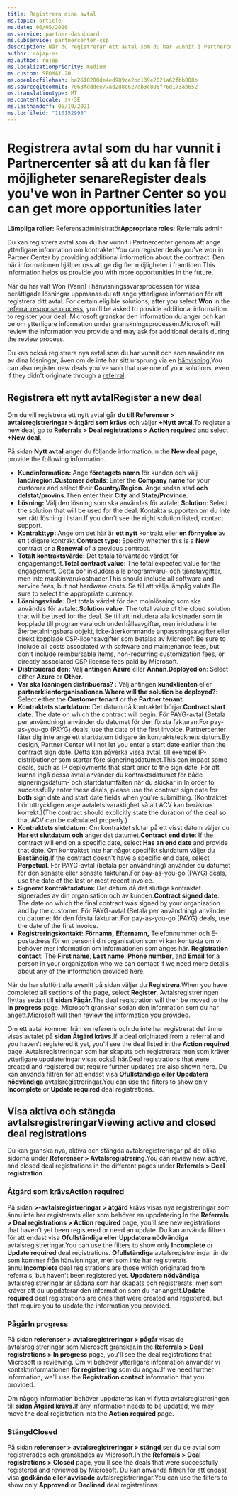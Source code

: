 ```yaml
---
title: Registrera dina avtal
ms.topic: article
ms.date: 06/05/2020
ms.service: partner-dashboard
ms.subservice: partnercenter-csp
description: När du registrerar ett avtal som du har vunnit i Partnercenter hjälper det Microsoft att ge dig fler möjligheter i framtiden.
author: rajap-ms
ms.author: rajap
ms.localizationpriority: medium
ms.custom: SEOMAY.20
ms.openlocfilehash: ba2610280de4ed989ce2bd139e2021a62fbb008b
ms.sourcegitcommit: 7063fdddee77ad2d8e627ab3c806f76d173ab652
ms.translationtype: MT
ms.contentlocale: sv-SE
ms.lasthandoff: 05/19/2021
ms.locfileid: "110152995"
---
```

# <a name="register-deals-youve-won-in-partner-center-so-you-can-get-more-opportunities-later"></a><span data-ttu-id="f5335-103">Registrera avtal som du har vunnit i Partnercenter så att du kan få fler möjligheter senare</span><span class="sxs-lookup"><span data-stu-id="f5335-103">Register deals you've won in Partner Center so you can get more opportunities later</span></span>

<span data-ttu-id="f5335-104">**Lämpliga roller:** Referensadministratör</span><span class="sxs-lookup"><span data-stu-id="f5335-104">**Appropriate roles**: Referrals admin</span></span>

<span data-ttu-id="f5335-105">Du kan registrera avtal som du har vunnit i Partnercenter genom att ange ytterligare information om kontraktet.</span><span class="sxs-lookup"><span data-stu-id="f5335-105">You can register deals you've won in Partner Center by providing additional information about the contract.</span></span> <span data-ttu-id="f5335-106">Den här informationen hjälper oss att ge dig fler möjligheter i framtiden.</span><span class="sxs-lookup"><span data-stu-id="f5335-106">This information helps us provide you with more opportunities in the future.</span></span>

<span data-ttu-id="f5335-107">När du har valt  Won (Vann) i hänvisningssvarsprocessen för vissa berättigade lösningar uppmanas du att ange ytterligare information för att registrera ditt avtal. [](manage-leads.md)</span><span class="sxs-lookup"><span data-stu-id="f5335-107">For certain eligible solutions, after you select **Won** in the [referral response process](manage-leads.md), you'll be asked to provide additional information to register your deal.</span></span> <span data-ttu-id="f5335-108">Microsoft granskar den information du anger och kan be om ytterligare information under granskningsprocessen.</span><span class="sxs-lookup"><span data-stu-id="f5335-108">Microsoft will review the information you provide and may ask for additional details during the review process.</span></span>

<span data-ttu-id="f5335-109">Du kan också registrera nya avtal som du har vunnit och som använder en av dina lösningar, även om de inte har sitt ursprung via en [hänvisning.](referrals.md)</span><span class="sxs-lookup"><span data-stu-id="f5335-109">You can also register new deals you've won that use one of your solutions, even if they didn't originate through a [referral](referrals.md).</span></span> 

## <a name="register-a-new-deal"></a><span data-ttu-id="f5335-110">Registrera ett nytt avtal</span><span class="sxs-lookup"><span data-stu-id="f5335-110">Register a new deal</span></span>

<span data-ttu-id="f5335-111">Om du vill registrera ett nytt avtal går **du till Referenser > avtalsregistreringar > åtgärd som krävs** och väljer **+Nytt avtal**.</span><span class="sxs-lookup"><span data-stu-id="f5335-111">To register a new deal, go to **Referrals > Deal registrations > Action required** and select **+New deal**.</span></span>

<span data-ttu-id="f5335-112">På sidan **Nytt avtal** anger du följande information.</span><span class="sxs-lookup"><span data-stu-id="f5335-112">In the **New deal** page, provide the following information.</span></span>

- <span data-ttu-id="f5335-113">**Kundinformation:** Ange **företagets namn** för kunden och välj **land/region.**</span><span class="sxs-lookup"><span data-stu-id="f5335-113">**Customer details**: Enter the **Company name** for your customer and select their **Country/Region**.</span></span> <span data-ttu-id="f5335-114">Ange sedan stad **och** **delstat/provins.**</span><span class="sxs-lookup"><span data-stu-id="f5335-114">Then enter their **City** and **State/Province**.</span></span>
- <span data-ttu-id="f5335-115">**Lösning:** Välj den lösning som ska användas för avtalet.</span><span class="sxs-lookup"><span data-stu-id="f5335-115">**Solution**: Select the solution that will be used for the deal.</span></span> <span data-ttu-id="f5335-116">Kontakta supporten om du inte ser rätt lösning i listan.</span><span class="sxs-lookup"><span data-stu-id="f5335-116">If you don't see the right solution listed, contact support.</span></span>
- <span data-ttu-id="f5335-117">**Kontrakttyp:** Ange om det här är **ett nytt** kontrakt eller **en förnyelse** av ett tidigare kontrakt.</span><span class="sxs-lookup"><span data-stu-id="f5335-117">**Contract type**: Specify whether this is a **New** contract or a **Renewal** of a previous contract.</span></span>
- <span data-ttu-id="f5335-118">**Totalt kontraktsvärde:** Det totala förväntade värdet för engagemanget.</span><span class="sxs-lookup"><span data-stu-id="f5335-118">**Total contract value**: The total expected value for the engagement.</span></span> <span data-ttu-id="f5335-119">Detta bör inkludera alla programvaru- och tjänstavgifter, men inte maskinvarukostnader.</span><span class="sxs-lookup"><span data-stu-id="f5335-119">This should include all software and service fees, but not hardware costs.</span></span> <span data-ttu-id="f5335-120">Se till att välja lämplig valuta.</span><span class="sxs-lookup"><span data-stu-id="f5335-120">Be sure to select the appropriate currency.</span></span>
- <span data-ttu-id="f5335-121">**Lösningsvärde:** Det totala värdet för den molnlösning som ska användas för avtalet.</span><span class="sxs-lookup"><span data-stu-id="f5335-121">**Solution value**: The total value of the cloud solution that will be used for the deal.</span></span> <span data-ttu-id="f5335-122">Se till att inkludera alla kostnader som är kopplade till programvara och underhållsavgifter, men inkludera inte återbetalningsbara objekt, icke-återkommande anpassningsavgifter eller direkt kopplade CSP-licensavgifter som betalas av Microsoft.</span><span class="sxs-lookup"><span data-stu-id="f5335-122">Be sure to include all costs associated with software and maintenance fees, but don't include reimbursable items, non-recurring customization fees, or directly associated CSP license fees paid by Microsoft.</span></span>
- <span data-ttu-id="f5335-123">**Distribuerad den:** Välj **antingen Azure** eller **Annan**.</span><span class="sxs-lookup"><span data-stu-id="f5335-123">**Deployed on**: Select either **Azure** or **Other**.</span></span>
- <span data-ttu-id="f5335-124">**Var ska lösningen distribueras? :** Välj antingen **kundklienten** eller **partnerklientorganisationen**.</span><span class="sxs-lookup"><span data-stu-id="f5335-124">**Where will the solution be deployed?**: Select either the **Customer tenant** or the **Partner tenant**.</span></span>
- <span data-ttu-id="f5335-125">**Kontraktets startdatum:** Det datum då kontraktet börjar.</span><span class="sxs-lookup"><span data-stu-id="f5335-125">**Contract start date**: The date on which the contract will begin.</span></span> <span data-ttu-id="f5335-126">För PAYG-avtal (Betala per användning) använder du datumet för den första fakturan.</span><span class="sxs-lookup"><span data-stu-id="f5335-126">For pay-as-you-go (PAYG) deals, use the date of the first invoice.</span></span> <span data-ttu-id="f5335-127">Partnercenter låter dig inte ange ett startdatum tidigare än kontraktstecknets datum.</span><span class="sxs-lookup"><span data-stu-id="f5335-127">By design, Partner Center will not let you enter a start date earlier than the contract sign date.</span></span> <span data-ttu-id="f5335-128">Detta kan påverka vissa avtal, till exempel IP-distributioner som startar före signeringsdatumet.</span><span class="sxs-lookup"><span data-stu-id="f5335-128">This can impact some deals, such as IP deployments that start prior to the sign date.</span></span> <span data-ttu-id="f5335-129">För att kunna ingå dessa avtal använder du  kontraktsdatumet för både signeringsdatum- och startdatumfälten när du skickar in.</span><span class="sxs-lookup"><span data-stu-id="f5335-129">In order to successfully enter these deals, please use the contract sign date for **both** sign date and start date fields when you're submitting.</span></span> <span data-ttu-id="f5335-130">(Kontraktet bör uttryckligen ange avtalets varaktighet så att ACV kan beräknas korrekt.)</span><span class="sxs-lookup"><span data-stu-id="f5335-130">(The contract should explicitly state the duration of the deal so that ACV can be calculated properly.)</span></span>
- <span data-ttu-id="f5335-131">**Kontraktets slutdatum:** Om kontraktet slutar på ett visst datum väljer du **Har ett slutdatum och** anger det datumet.</span><span class="sxs-lookup"><span data-stu-id="f5335-131">**Contract end date**: If the contract will end on a specific date, select **Has an end date** and provide that date.</span></span> <span data-ttu-id="f5335-132">Om kontraktet inte har något specifikt slutdatum väljer du **Beständig**.</span><span class="sxs-lookup"><span data-stu-id="f5335-132">If the contract doesn't have a specific end date, select **Perpetual**.</span></span> <span data-ttu-id="f5335-133">För PAYG-avtal (betala per användning) använder du datumet för den senaste eller senaste fakturan.</span><span class="sxs-lookup"><span data-stu-id="f5335-133">For pay-as-you-go (PAYG) deals, use the date of the last or most recent invoice.</span></span>
- <span data-ttu-id="f5335-134">**Signerat kontraktsdatum:** Det datum då det slutliga kontraktet signerades av din organisation och av kunden.</span><span class="sxs-lookup"><span data-stu-id="f5335-134">**Contract signed date**: The date on which the final contract was signed by your organization and by the customer.</span></span> <span data-ttu-id="f5335-135">För PAYG-avtal (Betala per användning) använder du datumet för den första fakturan.</span><span class="sxs-lookup"><span data-stu-id="f5335-135">For pay-as-you-go (PAYG) deals, use the date of the first invoice.</span></span>
- <span data-ttu-id="f5335-136">**Registreringskontakt:** **Förnamn,** **Efternamn,** Telefonnummer och  E-postadress för en person i din organisation som vi kan kontakta om vi behöver mer information om informationen som anges här. </span><span class="sxs-lookup"><span data-stu-id="f5335-136">**Registration contact**: The **First name**, **Last name**, **Phone number**, and **Email** for a person in your organization who we can contact if we need more details about any of the information provided here.</span></span>

<span data-ttu-id="f5335-137">När du har slutfört alla avsnitt på sidan väljer du **Registrera**.</span><span class="sxs-lookup"><span data-stu-id="f5335-137">When you have completed all sections of the page, select **Register**.</span></span> <span data-ttu-id="f5335-138">Avtalsregistreringen flyttas sedan till **sidan Pågår.**</span><span class="sxs-lookup"><span data-stu-id="f5335-138">The deal registration will then be moved to the **In progress** page.</span></span> <span data-ttu-id="f5335-139">Microsoft granskar sedan den information som du har angett.</span><span class="sxs-lookup"><span data-stu-id="f5335-139">Microsoft will then review the information you provided.</span></span>

<span data-ttu-id="f5335-140">Om ett avtal kommer från en referens och du inte har registrerat det ännu visas avtalet på **sidan Åtgärd krävs.**</span><span class="sxs-lookup"><span data-stu-id="f5335-140">If a deal originated from a referral and you haven't registered it yet, you'll see the deal listed in the **Action required** page.</span></span> <span data-ttu-id="f5335-141">Avtalsregistreringar som har skapats och registrerats men som kräver ytterligare uppdateringar visas också här.</span><span class="sxs-lookup"><span data-stu-id="f5335-141">Deal registrations that were created and registered but require further updates are also shown here.</span></span> <span data-ttu-id="f5335-142">Du kan använda filtren för att endast visa **Ofullständiga eller** **Uppdatera nödvändiga** avtalsregistreringar.</span><span class="sxs-lookup"><span data-stu-id="f5335-142">You can use the filters to show only **Incomplete** or **Update required** deal registrations.</span></span>

## <a name="viewing-active-and-closed-deal-registrations"></a><span data-ttu-id="f5335-143">Visa aktiva och stängda avtalsregistreringar</span><span class="sxs-lookup"><span data-stu-id="f5335-143">Viewing active and closed deal registrations</span></span>

<span data-ttu-id="f5335-144">Du kan granska nya, aktiva och stängda avtalsregistreringar på de olika sidorna under **Referenser > Avtalsregistrering**.</span><span class="sxs-lookup"><span data-stu-id="f5335-144">You can review new, active, and closed deal registrations in the different pages under **Referrals > Deal registration**.</span></span>

### <a name="action-required"></a><span data-ttu-id="f5335-145">Åtgärd som krävs</span><span class="sxs-lookup"><span data-stu-id="f5335-145">Action required</span></span>

<span data-ttu-id="f5335-146">På sidan **>-avtalsregistreringar > åtgärd** krävs visas nya registreringar som ännu inte har registrerats eller som behöver en uppdatering.</span><span class="sxs-lookup"><span data-stu-id="f5335-146">In the **Referrals > Deal registrations > Action required** page, you'll see new registrations that haven't yet been registered or need an update.</span></span> <span data-ttu-id="f5335-147">Du kan använda filtren för att endast visa **Ofullständiga eller** **Uppdatera nödvändiga** avtalsregistreringar.</span><span class="sxs-lookup"><span data-stu-id="f5335-147">You can use the filters to show only **Incomplete** or **Update required** deal registrations.</span></span> <span data-ttu-id="f5335-148">**Ofullständiga** avtalsregistreringar är de som kommer från hänvisningar, men som inte har registrerats ännu.</span><span class="sxs-lookup"><span data-stu-id="f5335-148">**Incomplete** deal registrations are those which originated from referrals, but haven't been registered yet.</span></span> <span data-ttu-id="f5335-149">**Uppdatera nödvändiga** avtalsregistreringar är sådana som har skapats och registrerats, men som kräver att du uppdaterar den information som du har angett.</span><span class="sxs-lookup"><span data-stu-id="f5335-149">**Update required** deal registrations are ones that were created and registered, but that require you to update the information you provided.</span></span>

### <a name="in-progress"></a><span data-ttu-id="f5335-150">Pågår</span><span class="sxs-lookup"><span data-stu-id="f5335-150">In progress</span></span>

<span data-ttu-id="f5335-151">På sidan **referenser > avtalsregistreringar > pågår** visas de avtalsregistreringar som Microsoft granskar.</span><span class="sxs-lookup"><span data-stu-id="f5335-151">In the **Referrals > Deal registrations > In progress** page, you'll see the deal registrations that Microsoft is reviewing.</span></span> <span data-ttu-id="f5335-152">Om vi behöver ytterligare information använder vi kontaktinformationen **för registrering** som du angav.</span><span class="sxs-lookup"><span data-stu-id="f5335-152">If we need further information, we'll use the **Registration contact** information that you provided.</span></span>

<span data-ttu-id="f5335-153">Om någon information behöver uppdateras kan vi flytta avtalsregistreringen till **sidan Åtgärd krävs.**</span><span class="sxs-lookup"><span data-stu-id="f5335-153">If any information needs to be updated, we may move the deal registration into the **Action required** page.</span></span>

### <a name="closed"></a><span data-ttu-id="f5335-154">Stängd</span><span class="sxs-lookup"><span data-stu-id="f5335-154">Closed</span></span>

<span data-ttu-id="f5335-155">På sidan **referenser > avtalsregistreringar > stängd** ser du de avtal som registrerades och granskades av Microsoft.</span><span class="sxs-lookup"><span data-stu-id="f5335-155">In the **Referrals > Deal registrations > Closed** page, you'll see the deals that were successfully registered and reviewed by Microsoft.</span></span> <span data-ttu-id="f5335-156">Du kan använda filtren för att endast visa **godkända eller** **avvisade** avtalsregistreringar.</span><span class="sxs-lookup"><span data-stu-id="f5335-156">You can use the filters to show only **Approved** or **Declined** deal registrations.</span></span>

